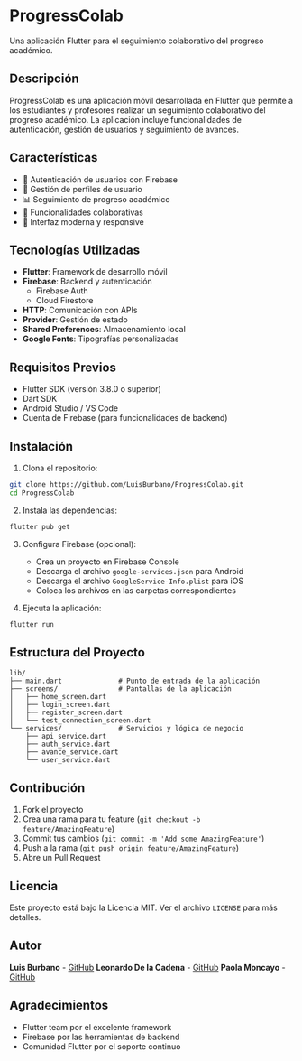 # ProgressColab

Una aplicación Flutter para el seguimiento colaborativo del progreso académico.

## Descripción

ProgressColab es una aplicación móvil desarrollada en Flutter que permite a los estudiantes y profesores realizar un seguimiento colaborativo del progreso académico. La aplicación incluye funcionalidades de autenticación, gestión de usuarios y seguimiento de avances.

## Características

- 🔐 Autenticación de usuarios con Firebase
- 👥 Gestión de perfiles de usuario
- 📊 Seguimiento de progreso académico
- 🤝 Funcionalidades colaborativas
- 📱 Interfaz moderna y responsive

## Tecnologías Utilizadas

- **Flutter**: Framework de desarrollo móvil
- **Firebase**: Backend y autenticación
  - Firebase Auth
  - Cloud Firestore
- **HTTP**: Comunicación con APIs
- **Provider**: Gestión de estado
- **Shared Preferences**: Almacenamiento local
- **Google Fonts**: Tipografías personalizadas

## Requisitos Previos

- Flutter SDK (versión 3.8.0 o superior)
- Dart SDK
- Android Studio / VS Code
- Cuenta de Firebase (para funcionalidades de backend)

## Instalación

1. Clona el repositorio:
```bash
git clone https://github.com/LuisBurbano/ProgressColab.git
cd ProgressColab
```

2. Instala las dependencias:
```bash
flutter pub get
```

3. Configura Firebase (opcional):
   - Crea un proyecto en Firebase Console
   - Descarga el archivo `google-services.json` para Android
   - Descarga el archivo `GoogleService-Info.plist` para iOS
   - Coloca los archivos en las carpetas correspondientes

4. Ejecuta la aplicación:
```bash
flutter run
```

## Estructura del Proyecto

```
lib/
├── main.dart              # Punto de entrada de la aplicación
├── screens/               # Pantallas de la aplicación
│   ├── home_screen.dart
│   ├── login_screen.dart
│   ├── register_screen.dart
│   └── test_connection_screen.dart
└── services/              # Servicios y lógica de negocio
    ├── api_service.dart
    ├── auth_service.dart
    ├── avance_service.dart
    └── user_service.dart
```

## Contribución

1. Fork el proyecto
2. Crea una rama para tu feature (`git checkout -b feature/AmazingFeature`)
3. Commit tus cambios (`git commit -m 'Add some AmazingFeature'`)
4. Push a la rama (`git push origin feature/AmazingFeature`)
5. Abre un Pull Request

## Licencia

Este proyecto está bajo la Licencia MIT. Ver el archivo `LICENSE` para más detalles.

## Autor

**Luis Burbano** - [GitHub](https://github.com/LuisBurbano)
**Leonardo De la Cadena** - [GitHub](https://github.com/leodlc)
**Paola Moncayo** - [GitHub](https://github.com/PaolaMoncayo)

## Agradecimientos

- Flutter team por el excelente framework
- Firebase por las herramientas de backend
- Comunidad Flutter por el soporte continuo
